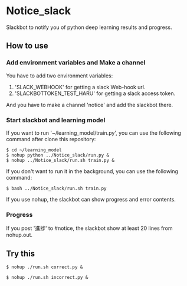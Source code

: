 # Notice_slack
Slackbot to notify you of python deep learning results and progress.

## How to use

### Add environment variables and Make a channel
You have to add two environment variables:
1. 'SLACK_WEBHOOK' for getting a slack Web-hook url.
1. 'SLACKBOTTOKEN_TEST_HARU' for getting a slack access token. 

And you have to make a channel 'notice' and add the slackbot there.

### Start slackbot and learning model
If you want to run '~/learning_model/train.py', you can use the following command after clone this repository:
```
$ cd ~/learning_model
$ nohup python ../Notice_slack/run.py &
$ nohup ../Notice_slack/run.sh train.py &
```

If you don't want to run it in the background, you can use the following command:
```
$ bash ../Notice_slack/run.sh train.py
```

If you use nohup, the slackbot can show progress and error contents.

### Progress
If you post '進捗' to #notice, the slackbot show at least 20 lines from nohup.out.

## Try this
```
$ nohup ./run.sh correct.py &
```
```
$ nohup ./run.sh incorrect.py &
```